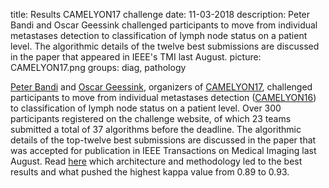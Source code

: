 title: Results CAMELYON17 challenge
date: 11-03-2018
description: Peter Bandi and Oscar Geessink challenged participants to move from individual metastases detection to classification of lymph node status on a patient level. The algorithmic details of the twelve best submissions are discussed in the paper that appeared in IEEE's TMI last August.
picture: CAMELYON17.png
groups: diag, pathology

[Peter Bandi](https://www.computationalpathologygroup.eu/members/peter-bandi/) and [Oscar Geessink](https://www.computationalpathologygroup.eu/members/oscar-geessink/), organizers of [CAMELYON17](https://camelyon17.grand-challenge.org/), challenged participants to move from individual metastases detection ([CAMELYON16](https://camelyon16.grand-challenge.org/)) to classification of lymph node status on a patient level. Over 300 participants registered on the challenge website, of which 23 teams submitted a total of 37 algorithms before the deadline. The algorithmic details of the top-twelve best submissions are discussed in the paper that was accepted for publication in IEEE Transactions on Medical Imaging last August. Read [here](http://diagnijmegen.nl/index.php/Publication?bibkey=Band18) which architecture and methodology led to the best results and what pushed the highest kappa value from 0.89 to 0.93.
